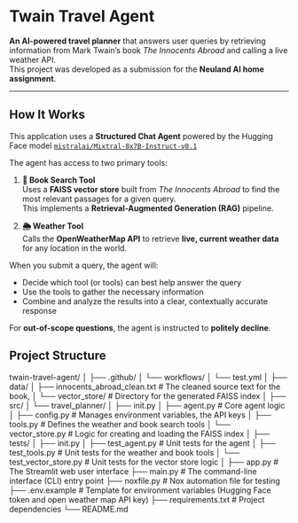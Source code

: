 #  Twain Travel Agent
**An AI-powered travel planner** that answers user queries by retrieving information from Mark Twain’s book *The Innocents Abroad* and calling a live weather API.  
This project was developed as a submission for the **Neuland AI home assignment**.

---
##  How It Works
This application uses a **Structured Chat Agent** powered by the Hugging Face model [`mistralai/Mixtral-8x7B-Instruct-v0.1`](https://huggingface.co/mistralai/Mixtral-8x7B-Instruct-v0.1)

The agent has access to two primary tools:

1. **📖 Book Search Tool**  
   Uses a **FAISS vector store** built from *The Innocents Abroad* to find the most relevant passages for a given query.  
   This implements a **Retrieval-Augmented Generation (RAG)** pipeline.

2. **🌦️ Weather Tool**  
   Calls the **OpenWeatherMap API** to retrieve **live, current weather data** for any location in the world.

When you submit a query, the agent will:

- Decide which tool (or tools) can best help answer the query
- Use the tools to gather the necessary information
- Combine and analyze the results into a clear, contextually accurate response  

For **out-of-scope questions**, the agent is instructed to **politely decline**.

## Project Structure
twain-travel-agent/
│
├── .github/
│ └── workflows/
│ └── test.yml 
│
├── data/
│ ├── innocents_abroad_clean.txt # The cleaned source text for the book, 
│ └── vector_store/ # Directory for the generated FAISS index
│
├── src/
│ └── travel_planner/
│ ├── init.py
│ ├── agent.py # Core agent logic 
│ ├── config.py # Manages environment variables, the API keys
│ ├── tools.py # Defines the weather and book search tools
│ └── vector_store.py # Logic for creating and loading the FAISS index
│
├── tests/
│ ├── init.py
│ ├── test_agent.py # Unit tests for the agent 
│ ├── test_tools.py # Unit tests for the weather and book tools
│ └── test_vector_store.py # Unit tests for the vector store logic
│
├── app.py # The Streamlit web user interface
├── main.py # The command-line interface (CLI) entry point
├── noxfile.py # Nox automation file for testing 
├── .env.example # Template for environment variables (Hugging Face token and open weather map API key)
├── requirements.txt # Project dependencies
└── README.md 
